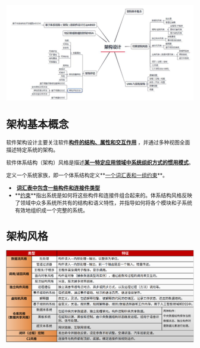 ![](./assets/siwei.png)

# 架构基本概念

软件架构设计主要关注软件<u>**构件的结构、属性和交互作用**</u> ，并通过多种视图全面描述特定系统的架构。

软件体系结构（架构）风格是描述<u>**某一特定应用领域中系统组织方式的惯用模式**</u>。

定义一个系统家族，即一个体系结构定义**<u>一个词汇表和一组约束</u>**。

- ​	**<u>词汇表中包含一些构件和连接件类型</u>**
- ​    **<u>约束</u>**指出系统是如何将这些构件和连接件组合起来的。体系结构风格反映了领域中众多系统所共有的结构和语义特性，并指导如何将各个模块和子系统有效地组织成一个完整的系统。

# 架构风格

![](./assets/jiagou-table.png)